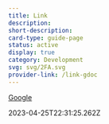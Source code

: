 ```yaml
---
title: Link
description: 
short-description: 
card-type: guide-page
status: active
display: true
category: Development
svg: svg/2FA.svg
provider-link: /link-gdoc
---
```

<div class="content-section">
<div class="section-container" markdown="1">

[Google](https://google.com)
</div>
</div> 2023-04-25T22:31:25.262Z